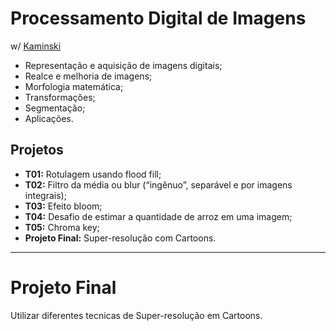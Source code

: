# Processamento Digital de Imagens
w/ [Kaminski](https://github.com/lucaskfreitas)

 - Representação e aquisição de imagens digitais; 
 - Realce e melhoria de imagens; 
 - Morfologia matemática; 
 - Transformações; 
 - Segmentação; 
 - Aplicações.

 ## Projetos
  - __T01:__ Rotulagem usando flood fill;
  - __T02:__ Filtro da média ou blur (“ingênuo”, separável e por imagens integrais);
  - __T03:__ Efeito bloom;
  - __T04:__ Desafio de estimar a quantidade de arroz em uma imagem;
  - __T05:__ Chroma key;
  - __Projeto Final:__ Super-resolução com Cartoons.
  
  ***
  # Projeto Final
Utilizar diferentes tecnicas de Super-resolução em Cartoons.
